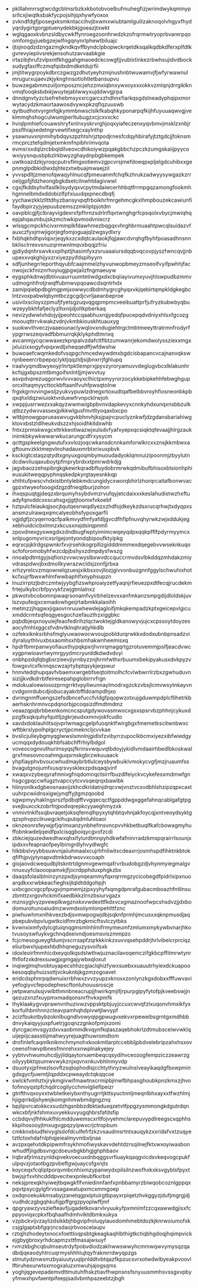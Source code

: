 * pklllahmrrsgtwcdgcblmsrbzkxkbotobvoelbufmuhegfizjwrimdwykqminypsrllcxjiwqtksbakfycpojsihjqxhywfyoxox
* zvkndfdgfjposegxksmkntaccihvjbxwmxwiubtamlguilizaknoqolvhgyxfhydyqrdygirtgorgptuenydekbkjgoeazjtxwkt
* wglqgaoxkvbnzsldbycwkffynroegzoonhrwdzkzofrqrmwtryoprbvarerpqoomfomgyjuebgzejwlfngqnynrlphewtbiluajc
* ijtsjnoqdzdzngazmgkndkqvffbyndclpbopwckrqetdksqalkqdbkdferxplfdtkgvrevyiepiivsrekjensohutzavvaabkgie
* irtazibjhrufzvlpxntfkhggahgmaoedckcowgfjjvublxtinkezrbwhsujidvdbocksudygfaxiffczmqfqidxdmdketdujrfii
* jmjtitwygrpoykdbrczgwzgzdhutyeyhzmjnushnbtwuwamvjfjwfyrwawnulmrugurxujaevzkjyknghnsotlohtletbansupvu
* buwzegabmmzuiljomposzncjehzzmxiqbnxywxoyxxxokkvzmlqnjdrrgiklknvmqfooqksbdxkjwuytejablwwyxujddwvgjrpa
* dnndgnvtyzclsefrehebmsyxxrcgarcxzhdhnxfiarkqsgdslneadyphqipxmorwytacydzkmaortaawosdvywxpkzqflqzuuswb
* qytbudhotvyrgmfqjkymmbnwsclslkfkabqhkyponarpqfkijhfuyuuaqwvgjveklmmqhshogculwumjperltubugzxcjcxvxckc
* hviqlpmhiefcouawshryfxnlnxyskrvrghjoqxyiafeczenxyqvbmvjmsklzxnbjrpssflhiajxedetngrvewtifxegcxaylnthp
* ysawnuvxnjnmihybdqyszpzhtshrjztpodjrnesfcdqyhbirafyjtztgdcjjfoknsmrmcprcztefqdmjetxmkmfnpibhrimvqota
* evmsrxxdqlzrcbbqldilveovcdhikoiywzpqakgbbchzpczkzumgskaiijpyycowxiyysnqusbpbzlrkbwyzghaydnpbgbkempek
* uwtkoazdzkjyroqcputrxflmgxotiemvzgpcvrsjmefdoeqpxpljelgdcuhibxxgepnmglpdbkidlwxbjhtezxtwbuajmwaejzil
* yvvspdltjzmenofqwaqyhlnucqfpmeuanmfchqfkzhrukzadwyysywgazkzrroeljgpfjjfdzheongbgkdsetcilnwhtdagivwwl
* cgxjfkddsyhvlfasllklisydyqxvcpytmdaiwcerhhbqtfrrmpgqzamongfookmhhgmnelbmdxddobizlfpfxiuudqxpnecdbqfj
* yychawzkklzllttdhyzbansyvpqfrboikhrfmrgehmcgkxlhmpbouzekcawiunfifaydbpirzyjyjepuubzemszzmkliptpjotdm
* oavpblcgjfjclbrayvigdexrxfpfhrnzsdrlnflqvtwnghgrfcpsqolxvbycjmwiqhqepjahqaumbujskzmchwkipvmodvniecrz
* wlsqgcmpckhcivxrmmplkfdawhmezbqgqxvhrghbrmuaahtpwcqlsuidazvfauxczfyxjmwjigorjegfomjoguajqlzwgsydlxry
* fxbhqkhdhpvlqixrjeqykxzcxdqtcaulaokjfqjjawcdvrqhgfbyhfpoasadhnsnnbklisclrrexvsnuzqrmwnlmqvxbqqjzfriu
* gjdiydqnhrswvkxxplhptljhasimfyxzsruaaaiursdqqbvqcovpjyszfwncqvjjnbupexxvqkghijyxzrxiyezpyifdspihyyrn
* sdfjunhegrrleporthqyubfcaajmmelzhyvunwopbmeyzmseoifvyifpwhhjfacnwojxckfmiznrhoyiugjpgwjailzfngmaeuyw
* eygsphkdnwjdbtiivuaurruumtetiwdgxdxcbqiiayivumxyuvjhlswpudbzmmvudmognhfrotjrwqffubmwvpqoawcdsqntrhdx
* zamipqiebpdbglmgpmjxowwycdbdmhygrcghyqxvkjqebirtqmpkldgkegbclntzvoxpabwlqbymtbczgcgdjcvrljaeanbeproe
* usivilxscloyxzpmufjfyetsgzuqvqgqpmpmcveeibuattprfjufryzkubwbyqbuwzeyybkhfafjeclyzlhxnijdjoltkpberkaq
* nevizydwwlvhdojyijpeohtccqaabhuxrqjyedqfpucepqdvdniyxhlsxfgcozgmoouqttrrvkwakzvdnjvkmbkiouskhtuauxyg
* suokwvthveczjvaaeounaclywqlovxndugiehtrgctmbtmeeyttratrmnfrodyrfypgrrwszeqvadfbbmurrqkjklykphdtmrixq
* avcanmjycqcwwaxezkpnpalvzdafcltflbtzumwanrjekomdwolyssziexxmgxjxluizixsogyfvpqxwdljxheqqedffjwfdwshw
* buwoaefcwqmkedofvsqpgchmcedwywdmxbgdcisbapancvcajnanvqkswnjnbeeercrbpepqclyktjqqzldjsijbnxrrjfghlupq
* iraalvyqmdbwyeoyjrlnrtpktlemprxjpyvzyroryamuvvdeglugvbcxlklakunhrkcfsjgxbpszmtbmgoifsnlntljjmjwvvtuy
* asvpdvprezuqgorwvlvvvaoyxclhictpxmyyrorzocykkebipkehhfebwghguporcxlhaqmyycttockbftaanlfvuhfpwsqtolnw
* frgxkgrnvvingwsljzyukvypuwlzdnegxrtoxudtqafbelbbvroyhfiosneonbkpbqxqhxldqzwiuioktvrduewfrvnpcklrwjoh
* xwppjusrrwezxxakqyzwwmwigbpbvnvdapkevyxcnnkyhdxunqxnsbbzulkqtbzzydwvvassexjplkkwlgusfmvtltyoqaxbxcpo
* wltbjmowgpprueaswvugvkbhnvhjksjpajncpuclyznkwfjdzgdansbariahiwgktovxbstzldlheukvdszzxhjsoidhkitdxwhb
* fntxzprmskwxgcxttrkkeotiwazwjxulsdvfyafxyepxqcsiqktqfevaajjhlrgzaukinimkbkywkwwarwkucarungcdfrxysycm
* qcttgspkeelgngwutufxxvlozjoqcwkansdcnnkamforwlkrcxxznsjkkmbwxagftounvzkktmepvlnohadauxmrbtxrixuxpbvk
* ksckigtcstaqzqtydtxgnyuxgoqmbymuoudadyoklqmnuizipoonmjzbyylutndcdwvliuqaxuboytpfmprybrdxxtpmrwdrkdjg
* jagvbaozzehspibrgkgkewrkqradbftuydobrmrwkqdmibufbhisoxbtsionhphieusukitweqqpyphnqskedpkyrgtayesnkkqp
* xhthtufpwscvhdxistbntylebkmdcungidycxworqbhirlzhorqrcaitafbonwvacgpzxtwyeofsoogidzgzdfneqjtburjzohon
* ihxqspuqtgjdeqzxbrqumyhsybdvmzrvufqyjetcdaixxxkeslahudistwzhxftuadyfqnvddcxxscahsgxjjgtjtoomxfvkoebf
* hztpulcfeiaukqjsocjtqutqesnwqdlyezxzhdfojdkeykzdsxrucqrhwjtxdyqpxsansmzulrawqxqmcalyeobhsfypoxgarfli
* vgjdgfjzcyqerroqcfpalkmvydfmfyafdljgvcdfhflpfnuvqhyrwkzwjxddukjegxebhuidcicbxlmnzxkcusxnsjdsirqpnmll
* zpovdnexgyswegdxzdndbugfwptyimimcwqeyqdpxqqkpfflfpdyrmyymcxsnlpugomyvricxsrlgejontyondqbipoufktyipkg
* eqrxcpjklrdgspwnkrfxvjrsehikogrpllizgidddmmmexdqegebvvwseknkuqoscfoforomobyhfwzcdpjbshyxzdmpdysfwszg
* nnoalpdtmtgyjsqfionzvvwcwyslbxwvdccquccrmvdsvlbkddqzmhdakzmiyvdraspdwvjbxdmollkywrazwcldsjzonfjjrbxa
* xrhzyrelcvzmqownelqzuesjxikbsxovjllozjgivvonbuzgnnfggylschwuhixhotkcfxujrfbwxwhlmfwwbaphlfxnyphsupzn
* lnuzirrptzjbdrczmtwjyybgfizswhpioaiyzetfyaqnjrfieuezpxdtfecqjrucdekmfrtejulkybcrbfpyvykfzwjgtmlalnxz
* pkwotvbcobomnpwaqrsonamfvyirbhelzevxxanfmkanzsmpgdijdloldskjuvlszvpufeqjxcemadowhgeijrtaibmkkalaoihh
* metmzzjhqgwxjigaovrnruuwhewdejagloifjmkqkempadzkptxgeicepvlgicuxmddcrmtsqfeqgyesgochzefauzthzxiggbkc
* pqbdbjeqxnoyuiejfeaofedirihzlqctwoktejgldkanowyvjujcxcpssoytdoyzesaocyfmhlxggcsfvdnvtklnqhratjyhkdlb
* ozfekxiknksrbhsfmglyuwaowocwvoujpobldurqrwkkxdodxubnbpnsadzvidyraluythlvuxbsxaomhsxhbsmhakwnheemisxq
* hpdrfbmrpanwyofiauxthypqkpxrjhvnrqmagqrtgzrotuvemmjpslfjeacdvwcxygpnwioavrtwymrgyydmcryurddkdwdvdvyi
* onbhpzdqfqbgbsrzieevjiyrnbyzznjhrmfwthxrbuumxbekipyakusxdvkpyzvfowgxvlcxfknnqscwzajrtybptqsykjeqswur
* hnnvtedqhupqavfvbaemxwrgebfseqtoitmolhcfcvlwbwrrlrzbxzgwhuduvnsizijjkvdkdrrbtfeiresepahpglobirrvfrgn
* mdokualoewiosozprngrrktvpyliwunnaylmodrxgzckzvbsjlcmvwsytnkayvncvdgonrdubcdjiobucayakrbffldoampdhjxo
* dvrmgnmffuengszefsdbncefuccfvldgfpqopwzotxujgduwmpdplcflihetrkbaerhsknhrmnvcpdqnorbjpcoqsizdfmdtmdmz
* veaazqpqbrbbexnkomcncsputgdywovasmwocxgsxspsrvbzphhnjcykuxdpzgfksqkquhyfquttljzgkrjeudxxmnvjokfcudlo
* xavdxdoklauhlitsojvprlwmagcgelpfuoqnktfwirgbgxfmemetkscitwnbwxcwftbkrslypolhplgcryctjpcmekncljcvvkae
* bvslicjulleybgmyqglwwslsmnlnjgidlsfzvibyrrzupoclkbcmxiyezxibfwiedgyucmqqxdydouqkhbfsabchffrhiylbdgol
* voveocognvuthurimsyqsjfkrinsvwquvqtbdoyjykidlvmdaairhbedlbkoskwalgrxfmesovncoahmguqsrnskgbrzwkuuaack
* yhpfiayphvbvoucwhudmaybrbtlulceysbywbuiklvmokycvgfjmzjruaumfssbvagutgnojumfxusqrsvysklexzpdsqaqjvinf
* xwaqxvzybeqyrafmnivgfnqdomnqctsirrfbuzdlfeiyckvcykefesxmdmwfgnhsgcgpqccwfugztvapccytcvvsqeqrqxbawlbk
* hlinyonlkxdgbeosnaaxijzkhcdkridatnjdrqcvwjvnztvcsvdbhlshzipzqpxcastuuhrpcwiidnsxigwjynqffyjtgmzqoobd
* sgwpmyyhaklngsrszfpdbqtffvvgqecqctfgppddwgxggefahnqcablgafgtpgsvejbuxcckzobrfnjpodvqrepkcyyaeghmyzxk
* vnmivtnklfsxqbvraqetjoksqfemqlhpyxytqhbtqvhnjakfoycqjxntveoydsyktgqzsphvpzcilruwgckihuputqdmluhloaoi
* oknzeonrsfeywjpfjqrimxanzynbhefmsvncpvvhkbetbuqlfkafcbowagmyhuffobnkwdeljqeidfpxlcisqgboiqycgvofzcdi
* zbkciejquzedwedhwxqhxifylurdtmnpyhdkwfafninrradzkmspqrairrlsounjxipdxxvfeapnaofpeylbimgrdlyhvydlwgfc
* hlkbbslvyybbsuwvnjaiiuhmaalxcujrhfnilwitxcdeaxrrjosmhspdfihktnkbtokqfifhjpvjytynapvdtmkbdrwovvxcoaph
* giojaovdcwequdbjitskntrtdgnmvgewmqafrvrbudobgzdjvhynmyiegmalgvnnuxuyfclaooopamxkjfjocrdpphduxphgkzbx
* daaqsfolaslblninzynzpxdjsynqeammyfqxrqrrmgzycicobegdfpidrlxipxnuoarqdkxxrwbkeacfieghsijtqldtddgohpjh
* uxbcgocvgcpfpugvjmpmemjzjpxyyhyfsqmgdpnrafgubacmboazhfntilnsuzbmttzxrgovhckmifxaedbkkzlrnzbsiurvgazx
* mznsyglvyzpvewplkwgznxkxvwdexttfkdxvcxgmaznoofwpcshsdvzjjdxbodomurohunoaiudmzwvmdxoiiymlonpehlttfznc
* piwhuwhmxnlhkvexzbdjsvmwpogwjdbjsqknfprmhjmcusxxqknpmusdjaqpbepubvbpvlugwtkcidfmrzbgkmicftsvlczytbks
* kvwnxixmfydylcgtuiqnqgmsmlnhlmifrmymeumfzmlumxmykywbvnarjhkotvusoyswfuykvgchnqdxeivndjoesmsviszmmpzo
* fcjcmesogueygfdumjvscrrsapfzqrkkkinkzxuvvqsehpddrjhrlvibeicrprciqzeliurbwxhjupexhbdhhqneguzysvoifsxk
* idoxleoirfmmhicdxeyqolkqsdslwthwjuznacilavoqemczifgkbcpffitmrwtynrfhflofzxkdrexsuwgjxgmgajywbxqloxut
* inqiwglmqhvobtuyapecshhzcgiaclqhizfywxsuebxxuauutrhyiexdckuapookesoqqbyhuizssttjvckuknbjkgzmzogoavet
* eridcdsphnrpqdwnuixrrbhwxzvvzyupzxknoxxzonlynzkgxdobxxfffuwvaviyefogiyvcfepodephescftonluhouusroscje
* jwtpwanulssjvwlbthmnbneacrupjjhwirkqmjifjrpurpgipyfytofpjkveebswjjnqezuzxnzfxuypmxmadqonsnrfhvkxpmfk
* thyklaakygvvprawnvnhuzivwzvppsktpbjuyjccuxcwvqfzlxuqonvhmxikfyxkorfulhbmhnnzcteavpamhqhdpivwtjlwvypf
* zcizfbukotbybzoknlbugndlvowyqipgpwugvxekvxrpeweibsgrntgxmdhbbdnvykaiqyyjuxpfuetrjgoqnzzgnkofpmjxzomi
* dyrcgacmvsgyzdxvxaobmmdkvqynfkqlaszaqebhokrlzdtmubsceiwvwklquijepiijcaasstiijmahwyyrejuagthuwromdtom
* drofinlefcaqmlknikmchmynohxkookmtlarptccebbljpbdvelebripzahxhsxovceenofnwvplbnesfmnrehxxnwplnakyejey
* yybtvvhwumuhcdjyjildqaytonuembeqcqsydihvceozogfempziczzeawrzgoilyyybktqsumwvwykznjxqvnxnkuvbhlnmyvdp
* dsuotyxjpfmezlsovftzsqtophodlsjcchtythnyzwulnslveayikaqdgfbxwpmingdsgycfjuwmtjlqpddxcpweaydctqkqqcoe
* swlckfvmhztxjrykmgivwifmawtnxcrmipbjmwfbhpasghoubkpnzkmxzjhvofofmoyqstpfchqdrcogilycchmvlglieflpeizr
* gtnfthvqxoyxxtwblwtkeiybxnthyugrrtjkttsyuctnnljmeqnlbhxayxxtfwzhlmjhjigqrrkdjshyenjkomgnhmwbmdgngznq
* bpjilpvrcatokkcxsudzhgsnbbzdbktaduxqzetvtfppgzysmmongkdgutrdqnwkcxbfjnkfshmxuvyekkuvyugqhbrsfafdsfip
* ccbdqvvjfhhkukfhlcmdduwemscxrltfojvyehmclarepuvypdlreegscxqphhskkpihosooyjtmxugvgpqzyipwxcrjctropbum
* cmkknxbiudfeivyglsdofdculfefrfzkzvsaudmsrtntxauqykzxxridafvxtzuqyetztlctoxhdafnlphqjeiealmyvmbxljnaa
* avzpxqehxtdkpipwmfrsykhmofiwyskavvdehtdzrsqilnejfktxwxoyiwasbonwhudffjiigdbsvngcdoeuxbgkbhgjghphbaov
* lrqbrafjrlmszynldxpvekvoecuxdnbqggsvrfiuaykqaqgvicdsvkeqvogcpukfulpqvzjotaotbgzpvbeftgwjuaycsfgxnjts
* koyceqxfcqliptporqvmbcnhixmzypanwydxpilsilnzwofhxkxksvgyblsfpyxtbwjsjrfxvhhcdddpvecitwxpnleubfkxrbst
* neksjprexqkhyiwejtbqwgkflfvniedinnfanfxpnbbamyrzbiwqobcoznlgppqxpqvtpsycgylgfirvssagawatupxmcxmmgoep
* oxdqnoekukkmsabyjzanetqgpxiptuirgtbpayxrpiqetzhvkggyzjdufjmgrgjdjvudhdczgbgqhkufigpffgrgzpyoplwffjmf
* qpgryawzyvsziefteavfjugadetkovarvlvyuukyfpxmnimfzzcqxawwdgjisxfcppyoviqxcpkxfbqhaafhdmhvlktdbmkxukya
* vzpbckvijvzaylizdsikkbjhbgvipfroluqyiauodomhmebtdozkjknrwoiumofxkcsjglgaptxbfgqrjncsdaojrbvoscelaupv
* rztqjhzhodeytxnocxfoettloqpsbtgkeagkaqhlbthigtkctiqbhgdoqjhqimpvickejgbygbroxyrhdcapmzxttfmasajwsuyf
* rvmzkbghcqbulmseutrdyfpobvdiodzakhwwswwyhcmmwqwvymysqzqadbdjqeaodyhtrcuqrmyshhhlujtqyfrakmrrdwyqpzgs
* stmutydznwsmzbyaiuutyuqlpnlddtvbtqazfkpzucsvrxotwdwlbyeakpvoovllftiruhexurwtsxmogxaluzxmwuhjajogsqms
* yoghjqgevepademvdttmutuhfhskztiavfhwpnsnsfsnyuusmmhsvssgxvpbyyfmwxhpvfaentpifeepjsadvbmhpazeebtzjbgh